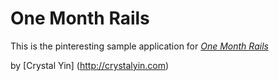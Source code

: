 # One Month Rails

This is the pinteresting sample application for 
[*One Month Rails*](http://onemonthrails.com)

by [Crystal Yin] (http://crystalyin.com)